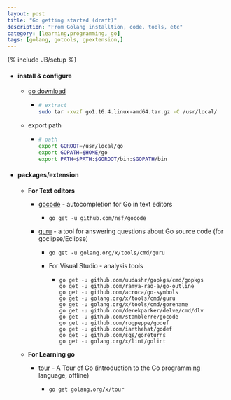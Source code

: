```yaml
---
layout: post
title: "Go getting started (draft)"
description: "From Golang installtion, code, tools, etc"
category: [learning,programming, go]
tags: [golang, gotools, gpextension,]
---
```

{% include JB/setup %}

- #### install & configure

  - [go download](https://golang.org/dl/)

      - ```bash
        # extract
        sudo tar -xvzf go1.16.4.linux-amd64.tar.gz -C /usr/local/
        ```

  - export path

      - ```bash
        # path
        export GOROOT=/usr/local/go
        export GOPATH=$HOME/go
        export PATH=$PATH:$GOROOT/bin:$GOPATH/bin

- #### packages/extension

  - **For Text editors**

    - [gocode](https://godoc.org/golang.org/x/tools/cmd/guru) - autocompletion for Go in text editors

      - ```
        go get -u github.com/nsf/gocode
        ```

    - [guru](https://godoc.org/golang.org/x/tools/cmd/guru) - a tool for answering questions about Go source code (for goclipse/Eclipse)

      - ```
        go get -u golang.org/x/tools/cmd/guru 
        ```

      - For Visual Studio -  analysis tools

          - ```
            go get -u github.com/uudashr/gopkgs/cmd/gopkgs 
            go get -u github.com/ramya-rao-a/go-outline 
            go get -u github.com/acroca/go-symbols 
            go get -u golang.org/x/tools/cmd/guru 
            go get -u golang.org/x/tools/cmd/gorename 
            go get -u github.com/derekparker/delve/cmd/dlv 
            go get -u github.com/stamblerre/gocode 
            go get -u github.com/rogpeppe/godef 
            go get -u github.com/ianthehat/godef 
            go get -u github.com/sqs/goreturns 
            go get -u golang.org/x/lint/golint
            ```

  - **For Learning go**

    - [tour](https://github.com/golang/tour) - A Tour of Go (introduction to the Go programming language, offline)
      - ```
        go get golang.org/x/tour
        ```

